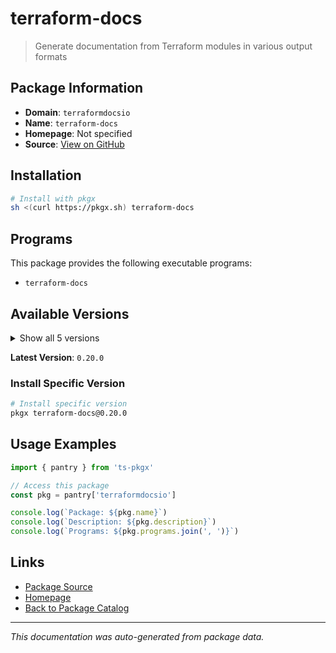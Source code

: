 # terraform-docs

> Generate documentation from Terraform modules in various output formats

## Package Information

- **Domain**: `terraformdocsio`
- **Name**: `terraform-docs`
- **Homepage**: Not specified
- **Source**: [View on GitHub](https://github.com/pkgxdev/pantry/tree/main/projects/terraform-docs.io/package.yml)

## Installation

```bash
# Install with pkgx
sh <(curl https://pkgx.sh) terraform-docs
```

## Programs

This package provides the following executable programs:

- `terraform-docs`

## Available Versions

<details>
<summary>Show all 5 versions</summary>

- `0.20.0`, `0.19.0`, `0.18.0`, `0.17.0`, `0.16.0`

</details>

**Latest Version**: `0.20.0`

### Install Specific Version

```bash
# Install specific version
pkgx terraform-docs@0.20.0
```

## Usage Examples

```typescript
import { pantry } from 'ts-pkgx'

// Access this package
const pkg = pantry['terraformdocsio']

console.log(`Package: ${pkg.name}`)
console.log(`Description: ${pkg.description}`)
console.log(`Programs: ${pkg.programs.join(', ')}`)
```

## Links

- [Package Source](https://github.com/pkgxdev/pantry/tree/main/projects/terraform-docs.io/package.yml)
- [Homepage](#)
- [Back to Package Catalog](../package-catalog.md)

---

*This documentation was auto-generated from package data.*
